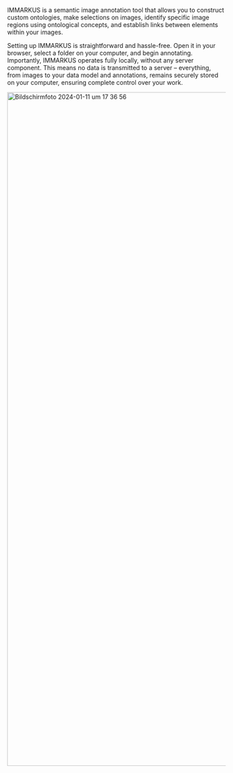
IMMARKUS is a semantic image annotation tool that allows you to construct custom ontologies, make selections on images, identify specific image regions using ontological concepts, and establish links between elements within your images.

Setting up IMMARKUS is straightforward and hassle-free. Open it in your browser, select a folder on your computer, and begin annotating. Importantly, IMMARKUS operates fully locally, without any server component. This means no data is transmitted to a server – everything, from images to your data model and annotations, remains securely stored on your computer, ensuring complete control over your work.

<img width="1552" alt="Bildschirmfoto 2024-01-11 um 17 36 56" src="https://github.com/rsimon/immarkus/assets/470971/f674d6bc-9339-4e4c-9db8-c3c229d82b29">
